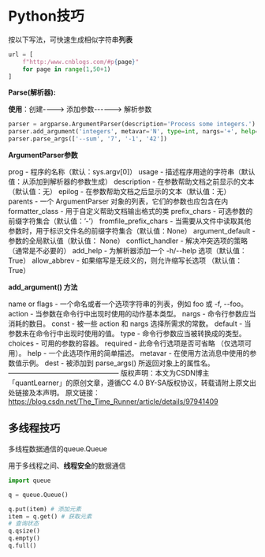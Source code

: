 # Python技巧

按以下写法，可快速生成相似字符串**列表**

```python
url = [
    f"http:/www.cnblogs.com/#p{page}"
    for page in range(1,50+1)
]
```



**Parse(解析器):**

**使用**：创建----> 添加参数------> 解析参数

```python
parser = argparse.ArgumentParser(description='Process some integers.')
parser.add_argument('integers', metavar='N', type=int, nargs='+', help='an integer for the accumulator')
parser.parse_args(['--sum', '7', '-1', '42'])
```

**ArgumentParser参数**

prog - 程序的名称（默认：sys.argv[0]）
usage - 描述程序用途的字符串（默认值：从添加到解析器的参数生成）
description - 在参数帮助文档之前显示的文本（默认值：无）
epilog - 在参数帮助文档之后显示的文本（默认值：无）
parents - 一个 ArgumentParser 对象的列表，它们的参数也应包含在内
formatter_class - 用于自定义帮助文档输出格式的类
prefix_chars - 可选参数的前缀字符集合（默认值：’-’）
fromfile_prefix_chars - 当需要从文件中读取其他参数时，用于标识文件名的前缀字符集合（默认值：None）
argument_default - 参数的全局默认值（默认值： None）
conflict_handler - 解决冲突选项的策略（通常是不必要的）
add_help - 为解析器添加一个 -h/--help 选项（默认值： True）
allow_abbrev - 如果缩写是无歧义的，则允许缩写长选项 （默认值：True）

**add_argument() 方法**

name or flags - 一个命名或者一个选项字符串的列表，例如 foo 或 -f, --foo。
action - 当参数在命令行中出现时使用的动作基本类型。
nargs - 命令行参数应当消耗的数目。
const - 被一些 action 和 nargs 选择所需求的常数。
default - 当参数未在命令行中出现时使用的值。
type - 命令行参数应当被转换成的类型。
choices - 可用的参数的容器。
required - 此命令行选项是否可省略 （仅选项可用）。
help - 一个此选项作用的简单描述。
metavar - 在使用方法消息中使用的参数值示例。
dest - 被添加到 parse_args() 所返回对象上的属性名。
————————————————
版权声明：本文为CSDN博主「quantLearner」的原创文章，遵循CC 4.0 BY-SA版权协议，转载请附上原文出处链接及本声明。
原文链接：https://blog.csdn.net/The_Time_Runner/article/details/97941409



## 多线程技巧

多线程数据通信的queue.Queue

用于多线程之间、**线程安全**的数据通信

```python
import queue

q = queue.Queue()

q.put(item) # 添加元素
item = q.get() # 获取元素
# 查询状态
q.qsize()
q.empty()
q.full()
```





